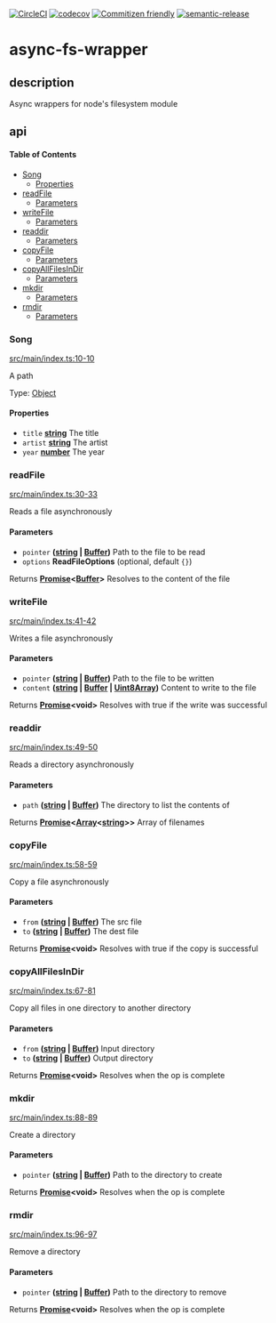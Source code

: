 [![CircleCI](https://circleci.com/gh/bbeesley/async-fs.svg?style=svg)](https://circleci.com/gh/bbeesley/async-fs) [![codecov](https://codecov.io/gh/bbeesley/async-fs/branch/master/graph/badge.svg)](https://codecov.io/gh/bbeesley/async-fs) [![Commitizen friendly](https://img.shields.io/badge/commitizen-friendly-brightgreen.svg)](http://commitizen.github.io/cz-cli/) [![semantic-release](https://img.shields.io/badge/%20%20%F0%9F%93%A6%F0%9F%9A%80-semantic--release-e10079.svg)](https://github.com/semantic-release/semantic-release)

# async-fs-wrapper

## description

Async wrappers for node's filesystem module

## api

<!-- Generated by documentation.js. Update this documentation by updating the source code. -->

#### Table of Contents

-   [Song](#song)
    -   [Properties](#properties)
-   [readFile](#readfile)
    -   [Parameters](#parameters)
-   [writeFile](#writefile)
    -   [Parameters](#parameters-1)
-   [readdir](#readdir)
    -   [Parameters](#parameters-2)
-   [copyFile](#copyfile)
    -   [Parameters](#parameters-3)
-   [copyAllFilesInDir](#copyallfilesindir)
    -   [Parameters](#parameters-4)
-   [mkdir](#mkdir)
    -   [Parameters](#parameters-5)
-   [rmdir](#rmdir)
    -   [Parameters](#parameters-6)

### Song

[src/main/index.ts:10-10](https://github.com/bbeesley/async-fs/blob/a06f1540ffed4f78189b7c5e60a07aac45449ba5/src/main/index.ts#L3-L9 "Source code on GitHub")

A path

Type: [Object](https://developer.mozilla.org/docs/Web/JavaScript/Reference/Global_Objects/Object)

#### Properties

-   `title` **[string](https://developer.mozilla.org/docs/Web/JavaScript/Reference/Global_Objects/String)** The title
-   `artist` **[string](https://developer.mozilla.org/docs/Web/JavaScript/Reference/Global_Objects/String)** The artist
-   `year` **[number](https://developer.mozilla.org/docs/Web/JavaScript/Reference/Global_Objects/Number)** The year

### readFile

[src/main/index.ts:30-33](https://github.com/bbeesley/async-fs/blob/a06f1540ffed4f78189b7c5e60a07aac45449ba5/src/main/index.ts#L30-L33 "Source code on GitHub")

Reads a file asynchronously

#### Parameters

-   `pointer` **([string](https://developer.mozilla.org/docs/Web/JavaScript/Reference/Global_Objects/String) \| [Buffer](https://nodejs.org/api/buffer.html))** Path to the file to be read
-   `options` **ReadFileOptions**  (optional, default `{}`)

Returns **[Promise](https://developer.mozilla.org/docs/Web/JavaScript/Reference/Global_Objects/Promise)&lt;[Buffer](https://nodejs.org/api/buffer.html)>** Resolves to the content of the file

### writeFile

[src/main/index.ts:41-42](https://github.com/bbeesley/async-fs/blob/a06f1540ffed4f78189b7c5e60a07aac45449ba5/src/main/index.ts#L41-L42 "Source code on GitHub")

Writes a file asynchronously

#### Parameters

-   `pointer` **([string](https://developer.mozilla.org/docs/Web/JavaScript/Reference/Global_Objects/String) \| [Buffer](https://nodejs.org/api/buffer.html))** Path to the file to be written
-   `content` **([string](https://developer.mozilla.org/docs/Web/JavaScript/Reference/Global_Objects/String) \| [Buffer](https://nodejs.org/api/buffer.html) \| [Uint8Array](https://developer.mozilla.org/docs/Web/JavaScript/Reference/Global_Objects/Uint8Array))** Content to write to the file

Returns **[Promise](https://developer.mozilla.org/docs/Web/JavaScript/Reference/Global_Objects/Promise)&lt;void>** Resolves with true if the write was successful

### readdir

[src/main/index.ts:49-50](https://github.com/bbeesley/async-fs/blob/a06f1540ffed4f78189b7c5e60a07aac45449ba5/src/main/index.ts#L49-L50 "Source code on GitHub")

Reads a directory asynchronously

#### Parameters

-   `path` **([string](https://developer.mozilla.org/docs/Web/JavaScript/Reference/Global_Objects/String) \| [Buffer](https://nodejs.org/api/buffer.html))** The directory to list the contents of

Returns **[Promise](https://developer.mozilla.org/docs/Web/JavaScript/Reference/Global_Objects/Promise)&lt;[Array](https://developer.mozilla.org/docs/Web/JavaScript/Reference/Global_Objects/Array)&lt;[string](https://developer.mozilla.org/docs/Web/JavaScript/Reference/Global_Objects/String)>>** Array of filenames

### copyFile

[src/main/index.ts:58-59](https://github.com/bbeesley/async-fs/blob/a06f1540ffed4f78189b7c5e60a07aac45449ba5/src/main/index.ts#L58-L59 "Source code on GitHub")

Copy a file asynchronously

#### Parameters

-   `from` **([string](https://developer.mozilla.org/docs/Web/JavaScript/Reference/Global_Objects/String) \| [Buffer](https://nodejs.org/api/buffer.html))** The src file
-   `to` **([string](https://developer.mozilla.org/docs/Web/JavaScript/Reference/Global_Objects/String) \| [Buffer](https://nodejs.org/api/buffer.html))** The dest file

Returns **[Promise](https://developer.mozilla.org/docs/Web/JavaScript/Reference/Global_Objects/Promise)&lt;void>** Resolves with true if the copy is successful

### copyAllFilesInDir

[src/main/index.ts:67-81](https://github.com/bbeesley/async-fs/blob/a06f1540ffed4f78189b7c5e60a07aac45449ba5/src/main/index.ts#L67-L81 "Source code on GitHub")

Copy all files in one directory to another directory

#### Parameters

-   `from` **([string](https://developer.mozilla.org/docs/Web/JavaScript/Reference/Global_Objects/String) \| [Buffer](https://nodejs.org/api/buffer.html))** Input directory
-   `to` **([string](https://developer.mozilla.org/docs/Web/JavaScript/Reference/Global_Objects/String) \| [Buffer](https://nodejs.org/api/buffer.html))** Output directory

Returns **[Promise](https://developer.mozilla.org/docs/Web/JavaScript/Reference/Global_Objects/Promise)&lt;void>** Resolves when the op is complete

### mkdir

[src/main/index.ts:88-89](https://github.com/bbeesley/async-fs/blob/a06f1540ffed4f78189b7c5e60a07aac45449ba5/src/main/index.ts#L88-L89 "Source code on GitHub")

Create a directory

#### Parameters

-   `pointer` **([string](https://developer.mozilla.org/docs/Web/JavaScript/Reference/Global_Objects/String) \| [Buffer](https://nodejs.org/api/buffer.html))** Path to the directory to create

Returns **[Promise](https://developer.mozilla.org/docs/Web/JavaScript/Reference/Global_Objects/Promise)&lt;void>** Resolves when the op is complete

### rmdir

[src/main/index.ts:96-97](https://github.com/bbeesley/async-fs/blob/a06f1540ffed4f78189b7c5e60a07aac45449ba5/src/main/index.ts#L96-L97 "Source code on GitHub")

Remove a directory

#### Parameters

-   `pointer` **([string](https://developer.mozilla.org/docs/Web/JavaScript/Reference/Global_Objects/String) \| [Buffer](https://nodejs.org/api/buffer.html))** Path to the directory to remove

Returns **[Promise](https://developer.mozilla.org/docs/Web/JavaScript/Reference/Global_Objects/Promise)&lt;void>** Resolves when the op is complete
